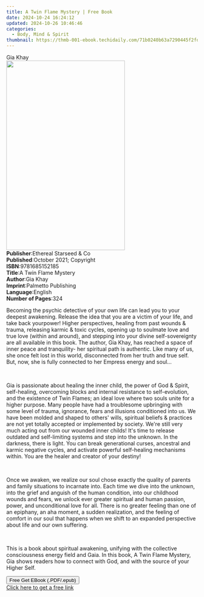```yaml
---
title: A Twin Flame Mystery | Free Book
date: 2024-10-24 16:24:12
updated: 2024-10-26 10:46:46
categories:
  - Body, Mind & Spirit
thumbnail: https://thmb-001-ebook.techidaily.com/71b0240b63a7290445f2fd08c8685644ebd17566814addc0a50c64ff7affa912.jpg
---
```

<main id="book-container">
  <div class="flex flex-col">
    <div class="book-brief flex-1 py-6 px-4 sm:p-6 md:py-10 md:px-8">
      <!-- brief-->
      <div class="book-brief-main">Gia Khay</div>
    </div>
    <div
      class="book-meta-info flex-1 grid gap-4 col-start-1 col-end-3 row-start-1 sm:mb-6 sm:grid-cols-4 lg:gap-6 lg:col-start-2 lg:row-end-6 lg:row-span-6 lg:mb-0"
    >
      <div
        class="book-meta-info-left place-content-center mt-4 p-4 text-sm leading-6 col-start-2 col-span-2 dark:text-slate-400"
      >
        <img
          class="w-full h-500 object-cover rounded-lg sm:h-255 sm:col-span-2 lg:col-span-full"
          src="https://img-001-ebook.techidaily.com/be5d669bfc3849ac50882aef78ae4d73f5b34febcd024cc1223d9062176af473.jpg"
          alt=""
          width="312"
          height="500"
        />
      </div>
      <div
        class="book-meta-info-right mt-2 col-start-1 row-start-2 col-span-3 self-center"
      >
        <!-- meta data  -->
        <div class="flex flex-col px-4 md:px-8">
          <div class="flex-1">
            <strong>Publisher</strong>:<span class="px-2"
              >Ethereal Starseed &amp; Co</span
            >
          </div>
          <div class="flex-1">
            <strong>Published</strong>:<span class="px-2"
              >October 2021; Copyright</span
            >
          </div>
          <div class="flex-1">
            <strong>ISBN</strong>:<span class="px-2">9781685152185</span>
          </div>
          <div class="flex-1">
            <strong>Title</strong>:<span class="px-2"
              >A Twin Flame Mystery</span
            >
          </div>
          <div class="flex-1">
            <strong>Author</strong>:<span class="px-2">Gia Khay</span>
          </div>
          <div class="flex-1">
            <strong>Imprint</strong>:<span class="px-2"
              >Palmetto Publishing</span
            >
          </div>
          <div class="flex-1">
            <strong>Language</strong>:<span class="px-2">English</span>
          </div>
          <div class="flex-1">
            <strong>Number of Pages</strong>:<span class="px-2">324</span>
          </div>
        </div>
      </div>
    </div>
    <div class="book-description flex-1 py-6 px-4 sm:p-6 md:py-10 md:px-8">
      <div class="book-description-main">
        <div accordion-content="" id="description">
          <p>
            Becoming the psychic detective of your own life can lead you to your
            deepest awakening. Release the idea that you are a victim of your
            life, and take back yourpower! Higher perspectives, healing from
            past wounds &amp; trauma, releasing karmic &amp; toxic cycles,
            opening up to soulmate love and true love (within and around), and
            stepping into your divine self-sovereignty are all available in this
            book. The author, Gia Khay, has reached a space of inner peace and
            tranquility- her spiritual path is authentic. Like many of us, she
            once felt lost in this world, disconnected from her truth and true
            self. But, now, she is fully connected to her Empress energy and
            soul...
          </p>
          <p><br /></p>
          <p>
            Gia is passionate about healing the inner child, the power of God
            &amp; Spirit, self-healing, overcoming blocks and internal
            resistance to self-evolution, and the existence of Twin Flames; an
            ideal love where two souls unite for a higher purpose. Many people
            have had a troublesome upbringing with some level of trauma,
            ignorance, fears and illusions conditioned into us. We have been
            molded and shaped to others' wills, spiritual beliefs &amp;
            practices are not yet totally accepted or implemented by society.
            We're still very much acting out from our wounded inner childs! It's
            time to release outdated and self-limiting systems and step into the
            unknown. In the darkness, there is light. You can break generational
            curses, ancestral and karmic negative cycles, and activate powerful
            self-healing mechanisms within. You are the healer and creator of
            your destiny!
          </p>
          <p><br /></p>
          <p>
            Once we awaken, we realize our soul chose exactly the quality of
            parents and family situations to incarnate into. Each time we dive
            into the unknown, into the grief and anguish of the human condition,
            into our childhood wounds and fears, we unlock ever greater
            spiritual and human passion, power, and unconditional love for all.
            There is no greater feeling than one of an epiphany, an aha moment,
            a sudden realization, and the feeling of comfort in our soul that
            happens when we shift to an expanded perspective about life and our
            own suffering.
          </p>
          <p><br /></p>
          <p>
            This is a book about spiritual awakening, unifying with the
            collective consciousness energy field and Gaia. In this book, A Twin
            Flame Mystery, Gia shows readers how to connect with God, and with
            the source of your Higher Self.
          </p>
        </div>
        <div class="accordion-fader"></div>
      </div>
    </div>
    <div class="book-excerpts flex-1 py-6 px-4 sm:p-6 md:py-10 md:px-8"></div>
    <div
      class="book-about-author flex-1 py-6 px-4 sm:p-6 md:py-10 md:px-8"
    ></div>
    <div class="book-free-get flex-1 py-6 px-4 sm:p-6 md:py-10 md:px-8">
      <button
        id="btn-free-get"
        class="bg-blue-500 hover:bg-blue-700 text-white font-bold py-2 px-4 rounded"
      >
        Free Get EBook (.PDF/.epub)
      </button>
      <div id="countdown-display" class="px-2 text-lg mt-2"></div>
      <a
        id="free-link"
        class="hidden bg-blue-500 hover:bg-blue-700 text-white font-bold py-2 px-4 rounded"
        href="https://www.ebooks.com/en-us/book/210412335/a-twin-flame-mystery/gia-khay/"
        target="_blank"
        >Click here to get a free link</a
      >
    </div>
    <script>
      let countdownTime = 0;
      let countdownInterval = null;
      document
        .getElementById('btn-free-get')
        .addEventListener('click', startCountdown);
      function startCountdown() {
        countdownTime = new Date().getTime() + 60000 * 3;
        countdownInterval = setInterval(updateCountdown, 1000);
        document.getElementById('btn-free-get').disabled = true;
        document
          .getElementById('btn-free-get')
          .classList.add('bg-gray-500', 'cursor-not-allowed');
      }
      function updateCountdown() {
        let currentTime = new Date().getTime();
        let timeLeft = countdownTime - currentTime;
        let secondsLeft = Math.floor(timeLeft / 1000);
        document.getElementById('countdown-display').innerHTML =
          `Remaining time: ${secondsLeft} seconds.`;
        if (secondsLeft <= 0) {
          clearInterval(countdownInterval);
          document.getElementById('btn-free-get').classList.add('hidden');
          document.getElementById('free-link').classList.remove('hidden');
          document.getElementById('countdown-display').innerHTML = '';
        }
      }
    </script>
  </div>
</main>
